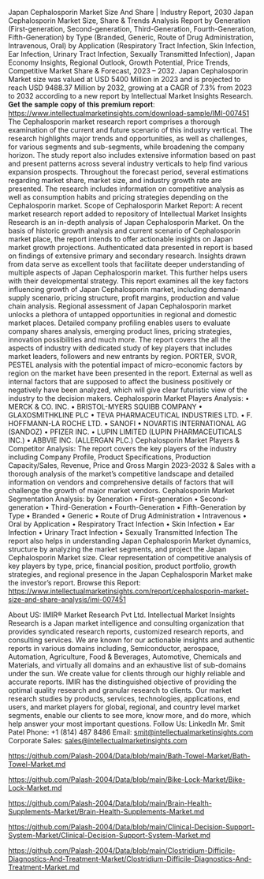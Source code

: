 Japan Cephalosporin Market Size And Share | Industry Report, 2030
Japan Cephalosporin Market Size, Share & Trends Analysis Report by Generation (First-generation, Second-generation, Third-Generation, Fourth-Generation, Fifth-Generation) by Type (Branded, Generic, Route of Drug Administration, Intravenous, Oral) by Application (Respiratory Tract Infection, Skin Infection, Ear Infection, Urinary Tract Infection, Sexually Transmitted Infection), Japan Economy Insights, Regional Outlook, Growth Potential, Price Trends, Competitive Market Share & Forecast, 2023 – 2032.
Japan Cephalosporin Market size was valued at USD 5400 Million in 2023 and is projected to reach USD 9488.37 Million by 2032, growing at a CAGR of 7.3% from 2023 to 2032 according to a new report by Intellectual Market Insights Research.
𝐆𝐞𝐭 𝐭𝐡𝐞 𝐬𝐚𝐦𝐩𝐥𝐞 𝐜𝐨𝐩𝐲 𝐨𝐟 𝐭𝐡𝐢𝐬 𝐩𝐫𝐞𝐦𝐢𝐮𝐦 𝐫𝐞𝐩𝐨𝐫𝐭: https://www.intellectualmarketinsights.com/download-sample/IMI-007451 
The Cephalosporin market research report comprises a thorough examination of the current and future scenario of this industry vertical. The research highlights major trends and opportunities, as well as challenges, for various segments and sub-segments, while broadening the company horizon. The study report also includes extensive information based on past and present patterns across several industry verticals to help find various expansion prospects. Throughout the forecast period, several estimations regarding market share, market size, and industry growth rate are presented. The research includes information on competitive analysis as well as consumption habits and pricing strategies depending on the Cephalosporin market.
Scope of Cephalosporin Market Report:
A recent market research report added to repository of Intellectual Market Insights Research is an in-depth analysis of Japan Cephalosporin Market. On the basis of historic growth analysis and current scenario of Cephalosporin market place, the report intends to offer actionable insights on Japan market growth projections. Authenticated data presented in report is based on findings of extensive primary and secondary research. Insights drawn from data serve as excellent tools that facilitate deeper understanding of multiple aspects of Japan Cephalosporin market. This further helps users with their developmental strategy.
This report examines all the key factors influencing growth of Japan Cephalosporin market, including demand-supply scenario, pricing structure, profit margins, production and value chain analysis. Regional assessment of Japan Cephalosporin market unlocks a plethora of untapped opportunities in regional and domestic market places. Detailed company profiling enables users to evaluate company shares analysis, emerging product lines, pricing strategies, innovation possibilities and much more.
The report covers the all the aspects of industry with dedicated study of key players that includes market leaders, followers and new entrants by region. PORTER, SVOR, PESTEL analysis with the potential impact of micro-economic factors by region on the market have been presented in the report. External as well as internal factors that are supposed to affect the business positively or negatively have been analyzed, which will give clear futuristic view of the industry to the decision makers.
Cephalosporin Market Players Analysis:
•	MERCK & CO. INC.
•	BRISTOL-MYERS SQUIBB COMPANY
•	GLAXOSMITHKLINE PLC
•	TEVA PHARMACEUTICAL INDUSTRIES LTD.
•	F. HOFFMANN-LA ROCHE LTD.
•	SANOFI
•	NOVARTIS INTERNATIONAL AG (SANDOZ)
•	PFIZER INC.
•	LUPIN LIMITED (LUPIN PHARMACEUTICALS INC.)
•	ABBVIE INC. (ALLERGAN PLC.)
Cephalosporin Market Players & Competitor Analysis: The report covers the key players of the industry including Company Profile, Product Specifications, Production Capacity/Sales, Revenue, Price and Gross Margin 2023-2032 & Sales with a thorough analysis of the market’s competitive landscape and detailed information on vendors and comprehensive details of factors that will challenge the growth of major market vendors.
Cephalosporin Market Segmentation Analysis:
by Generation
•	First-generation
•	Second-generation
•	Third-Generation
•	Fourth-Generation
•	Fifth-Generation
by Type
•	Branded
•	Generic
•	Route of Drug Administration
•	Intravenous
•	Oral
by Application
•	Respiratory Tract Infection
•	Skin Infection
•	Ear Infection
•	Urinary Tract Infection
•	Sexually Transmitted Infection
The report also helps in understanding Japan Cephalosporin Market dynamics, structure by analyzing the market segments, and project the Japan Cephalosporin Market size. Clear representation of competitive analysis of key players by type, price, financial position, product portfolio, growth strategies, and regional presence in the Japan Cephalosporin Market make the investor’s report.
Browse this Report: https://www.intellectualmarketinsights.com/report/cephalosporin-market-size-and-share-analysis/imi-007451 

About US:
IMIR® Market Research Pvt Ltd.
Intellectual Market Insights Research is a Japan market intelligence and consulting organization that provides syndicated research reports, customized research reports, and consulting services. We are known for our actionable insights and authentic reports in various domains including, Semiconductor, aerospace, Automation, Agriculture, Food & Beverages, Automotive, Chemicals and Materials, and virtually all domains and an exhaustive list of sub-domains under the sun. We create value for clients through our highly reliable and accurate reports.
IMIR has the distinguished objective of providing the optimal quality research and granular research to clients. Our market research studies by products, services, technologies, applications, end users, and market players for global, regional, and country level market segments, enable our clients to see more, know more, and do more, which help answer your most important questions.
Follow Us: LinkedIn 
Mr. Smit Patel
Phone: +1 (814) 487 8486 
Email: smit@intellectualmarketinsights.com
Corporate Sales: sales@intellectualmarketinsights.com

https://github.com/Palash-2004/Data/blob/main/Bath-Towel-Market/Bath-Towel-Market.md

https://github.com/Palash-2004/Data/blob/main/Bike-Lock-Market/Bike-Lock-Market.md

https://github.com/Palash-2004/Data/blob/main/Brain-Health-Supplements-Market/Brain-Health-Supplements-Market.md

https://github.com/Palash-2004/Data/blob/main/Clinical-Decision-Support-System-Market/Clinical-Decision-Support-System-Market.md

https://github.com/Palash-2004/Data/blob/main/Clostridium-Difficile-Diagnostics-And-Treatment-Market/Clostridium-Difficile-Diagnostics-And-Treatment-Market.md


